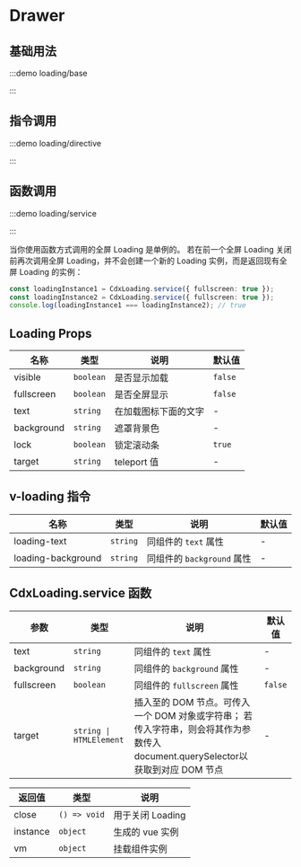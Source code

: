 <script>
if (!import.meta.env.SSR) {
  document.body.classList.add('vp-raw')
}
</script>

# Drawer

## 基础用法

:::demo loading/base

:::

## 指令调用

:::demo loading/directive

:::

## 函数调用

:::demo loading/service

:::

当你使用函数方式调用的全屏 Loading 是单例的。 若在前一个全屏 Loading 关闭前再次调用全屏 Loading，并不会创建一个新的 Loading 实例，而是返回现有全屏 Loading 的实例：

```ts
const loadingInstance1 = CdxLoading.service({ fullscreen: true });
const loadingInstance2 = CdxLoading.service({ fullscreen: true });
console.log(loadingInstance1 === loadingInstance2); // true
```

## Loading Props

| 名称       | 类型      | 说明                 | 默认值  |
| ---------- | --------- | -------------------- | ------- |
| visible    | `boolean` | 是否显示加载         | `false` |
| fullscreen | `boolean` | 是否全屏显示         | `false` |
| text       | `string`  | 在加载图标下面的文字 | -       |
| background | `string`  | 遮罩背景色           | -       |
| lock       | `boolean` | 锁定滚动条           | `true`  |
| target     | `string ` | teleport 值          | -       |

## v-loading 指令

| 名称               | 类型     | 说明                       | 默认值 |
| ------------------ | -------- | -------------------------- | ------ |
| loading-text       | `string` | 同组件的 `text` 属性       | -      |
| loading-background | `string` | 同组件的 `background` 属性 | -      |

## CdxLoading.service 函数

| 参数       | 类型                    | 说明                                                                                                                            | 默认值  |
| ---------- | ----------------------- | ------------------------------------------------------------------------------------------------------------------------------- | ------- |
| text       | `string`                | 同组件的 `text` 属性                                                                                                            | -       |
| background | `string`                | 同组件的 `background` 属性                                                                                                      | -       |
| fullscreen | `boolean`               | 同组件的 `fullscreen` 属性                                                                                                      | `false` |
| target     | `string \| HTMLElement` | 插入至的 DOM 节点。可传入一个 DOM 对象或字符串； 若传入字符串，则会将其作为参数传入 document.querySelector以获取到对应 DOM 节点 | -       |

| 返回值   | 类型         | 说明             |
| -------- | ------------ | ---------------- |
| close    | `() => void` | 用于关闭 Loading |
| instance | `object`     | 生成的 vue 实例  |
| vm       | `object`     | 挂载组件实例     |
